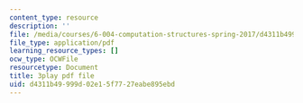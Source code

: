 ```yaml
---
content_type: resource
description: ''
file: /media/courses/6-004-computation-structures-spring-2017/d4311b49999d02e15f7727eabe895ebd_3eQh_W8YF_g.pdf
file_type: application/pdf
learning_resource_types: []
ocw_type: OCWFile
resourcetype: Document
title: 3play pdf file
uid: d4311b49-999d-02e1-5f77-27eabe895ebd
---
```

